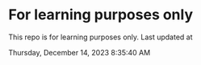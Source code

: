 # For learning purposes only
This repo is for learning purposes only.
Last updated at

Thursday, December 14, 2023 8:35:40 AM

